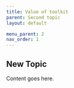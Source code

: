 ```yaml
---
title: Value of toolkit
parent: Second topic
layout: default

menu_parent: 2
nav_order: 1
---
```


## New Topic

Content goes here.
